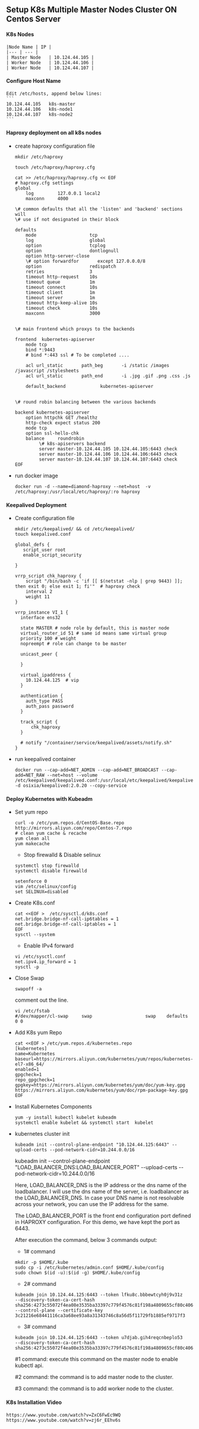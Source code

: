 Setup K8s Multiple Master Nodes Cluster ON Centos Server
---------
#### K8s Nodes
    |Node Name | IP |
    |--- | --- |
    | Master Node   | 10.124.44.105 |
    | Worker Node   | 10.124.44.106 |
    | Worker Node   | 10.124.44.107 |

#### Configure Host Name

    Edit /etc/hosts, append below lines:
    ```
    10.124.44.105   k8s-master
    10.124.44.106   k8s-node1
    10.124.44.107   k8s-node2
    ```

#### Haproxy deployment on all k8s nodes
- create haproxy configuration file
    ```
    mkdir /etc/haproxy
    ```

    ```
    touch /etc/haproxy/haproxy.cfg
    ```

    ```
    cat >> /etc/haproxy/haproxy.cfg << EOF
    # haproxy.cfg settings
    global
        log         127.0.0.1 local2
        maxconn     4000

    \# common defaults that all the 'listen' and 'backend' sections will
    \# use if not designated in their block

    defaults
        mode                    tcp
        log                     global
        option                  tcplog
        option                  dontlognull
        option http-server-close
        \# option forwardfor       except 127.0.0.0/8
        option                  redispatch
        retries                 3
        timeout http-request    10s
        timeout queue           1m
        timeout connect         10s
        timeout client          1m
        timeout server          1m
        timeout http-keep-alive 10s
        timeout check           10s
        maxconn                 3000


    \# main frontend which proxys to the backends

    frontend  kubernetes-apiserver
        mode tcp
        bind *:9443
        # bind *:443 ssl # To be completed ....

        acl url_static       path_beg       -i /static /images /javascript /stylesheets
        acl url_static       path_end       -i .jpg .gif .png .css .js

        default_backend             kubernetes-apiserver


    \# round robin balancing between the various backends

    backend kubernetes-apiserver
        option httpchk GET /healthz
        http-check expect status 200
        mode tcp
        option ssl-hello-chk
        balance     roundrobin
             \# k8s-apiservers backend
             server master-10.124.44.105 10.124.44.105:6443 check
             server master-10.124.44.106 10.124.44.106:6443 check
             server master-10.124.44.107 10.124.44.107:6443 check
    EOF
    ```

- run docker image

    ```
    docker run -d --name=diamond-haproxy --net=host  -v /etc/haproxy:/usr/local/etc/haproxy/:ro haproxy
    ```
#### Keepalived Deployment

- Create configuration file

    ```
    mkdir /etc/keepalived/ && cd /etc/keepalived/
    touch keepalived.conf
    ```
    ```
    global_defs {
       script_user root
       enable_script_security

    }

    vrrp_script chk_haproxy {
        script "/bin/bash -c 'if [[ $(netstat -nlp | grep 9443) ]]; then exit 0; else exit 1; fi'"  # haproxy check
        interval 2
        weight 11
    }

    vrrp_instance VI_1 {
      interface ens32

      state MASTER # node role by default, this is master node
      virtual_router_id 51 # same id means same virtual group
      priority 100 # weight
      nopreempt # role can change to be master

      unicast_peer {

      }

      virtual_ipaddress {
        10.124.44.125  # vip
      }

      authentication {
        auth_type PASS
        auth_pass password
      }

      track_script {
          chk_haproxy
      }

      # notify "/container/service/keepalived/assets/notify.sh"
    }
    ```

- run keepalived container

    ```
    docker run --cap-add=NET_ADMIN --cap-add=NET_BROADCAST --cap-add=NET_RAW --net=host --volume /etc/keepalived/keepalived.conf:/usr/local/etc/keepalived/keepalived.conf -d osixia/keepalived:2.0.20 --copy-service
    ```

#### Deploy Kubernetes with Kubeadm

- Set yum repo
    ```
    curl -o /etc/yum.repos.d/CentOS-Base.repo http://mirrors.aliyun.com/repo/Centos-7.repo
    # clean yum cache & recache
    yum clean all
    yum makecache
    ```
    - Stop firewalld & Disable selinux

    ```
    systemctl stop firewalld
    systemctl disable firewalld

    setenforce 0
    vim /etc/selinux/config
    set SELINUX=disabled
    ```

- Create K8s.conf

    ```
    cat <<EOF >  /etc/sysctl.d/k8s.conf
    net.bridge.bridge-nf-call-ip6tables = 1
    net.bridge.bridge-nf-call-iptables = 1
    EOF
    sysctl --system
    ```

    - Enable IPv4 forward

    ```
    vi /etc/sysctl.conf
    net.ipv4.ip_forward = 1
    sysctl -p
    ```

- Close Swap

    ```
    swapoff -a
    ```
    comment out the line.
    ```
    vi /etc/fstab
    #/dev/mapper/cl-swap     swap                    swap    defaults        0 0
    ```
- Add K8s yum Repo

    ```
    cat <<EOF > /etc/yum.repos.d/kubernetes.repo
    [kubernetes]
    name=Kubernetes
    baseurl=https://mirrors.aliyun.com/kubernetes/yum/repos/kubernetes-el7-x86_64/
    enabled=1
    gpgcheck=1
    repo_gpgcheck=1
    gpgkey=https://mirrors.aliyun.com/kubernetes/yum/doc/yum-key.gpg https://mirrors.aliyun.com/kubernetes/yum/doc/rpm-package-key.gpg
    EOF
    ```

- Install Kubernetes Components

    ```
    yum -y install kubectl kubelet kubeadm
    systemctl enable kubelet && systemctl start  kubelet
    ```

- kubernetes cluster init

    ```
    kubeadm init --control-plane-endpoint "10.124.44.125:6443" --upload-certs --pod-network-cidr=10.244.0.0/16
    ```

    kubeadm init --control-plane-endpoint "LOAD_BALANCER_DNS:LOAD_BALANCER_PORT" --upload-certs --pod-network-cidr=10.244.0.0/16

    Here, LOAD_BALANCER_DNS is the IP address or the dns name of the loadbalancer. I will use the dns name of the server, i.e. loadbalancer as the LOAD_BALANCER_DNS. In case your DNS name is not resolvable across your network, you can use the IP address for the same.

    The LOAD_BALANCER_PORT is the front end configuration port defined in HAPROXY configuration. For this demo, we have kept the port as 6443.

    
    After execution the command, below 3 commands output:
    * 1# command
    ```
    mkdir -p $HOME/.kube
    sudo cp -i /etc/kubernetes/admin.conf $HOME/.kube/config
    sudo chown $(id -u):$(id -g) $HOME/.kube/config
    ```
    * 2# command
    ```
    kubeadm join 10.124.44.125:6443 --token lfku8c.bbbewtcyh0j9v31z     --discovery-token-ca-cert-hash sha256:4273c55072f4ea08e3535ba33397c779f4576c81f198a4809655cf80c406d703     --control-plane --certificate-key 3c21216e68441116ca3a68ee93a8a31343746c8a56d5f11729fb1885ef9717f3
    ```
    * 3# command
    ```
    kubeadm join 10.124.44.125:6443 --token u7djab.gih4reqcnbeplo53     --discovery-token-ca-cert-hash sha256:4273c55072f4ea08e3535ba33397c779f4576c81f198a4809655cf80c406d703 
    ```
    
    #1 command: execute this command on the master node to enable kubectl api.
    
    #2 command: the command is to add master node to the cluster.
    
    #3 command: the command is to add worker node to the cluster.
    
    

#### K8s Installation Video
```
https://www.youtube.com/watch?v=ZxC6FwEc9WQ
https://www.youtube.com/watch?v=zj6r_EEhv6s
```
